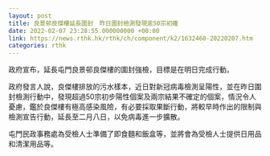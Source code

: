 ```yaml
---
layout: post
title: 良景邨良傑樓延長圍封　昨日圍封檢測發現逾50宗初確
date: 2022-02-07 23:28:55.000000000 +08:00
link: https://news.rthk.hk/rthk/ch/component/k2/1632460-20220207.htm
categories: rthk
---
```


政府宣布，延長屯門良景邨良傑樓的圍封強檢，目標是在明日完成行動。

政府發言人說，良傑樓排放的污水樣本，近日對新冠病毒檢測呈陽性，並在昨日圍封檢測行動中，發現超過50宗初步陽性個案及兩宗結果不確定的個案，情況令人憂慮，鑑於良傑樓有極高感染風險，有必要採取果斷行動，將較早時作出的限制與檢測宣告行動，延長至二月八日，以免病毒進一步擴散。

屯門民政事務處為受檢人士準備了即食麵和飯盒等，並將會為受檢人士提供日用品和清潔用品等。

